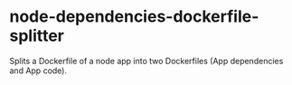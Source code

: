# node-dependencies-dockerfile-splitter
Splits a Dockerfile of a node app into two Dockerfiles (App dependencies and App code).
